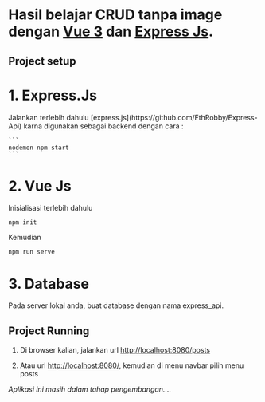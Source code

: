 Hasil belajar CRUD tanpa image dengan [Vue 3](https://v3.vuejs.org/guide/introduction.html) dan [Express Js](https://expressjs.com/).
================================================================================================================================

## Project setup

<h1>1. Express.Js</h1> 
Jalankan terlebih dahulu [express.js](https://github.com/FthRobby/Express-Api) karna digunakan sebagai backend dengan cara :

    ```
    nodemon npm start
    ```


<h1>2. Vue Js</h1>
   
   Inisialisasi terlebih dahulu 
   
   ```
   npm init
   ``` 

   Kemudian 
   
   ```
   npm run serve
   ```

<h1>3. Database</h1>
   Pada server lokal anda, buat database dengan nama express_api.


## Project Running
1. Di browser kalian, jalankan url [http://localhost:8080/posts](http://localhost:8080/posts)

2. Atau url [http://localhost:8080/](http://localhost:8080/), kemudian di menu navbar pilih menu posts
   
*Aplikasi ini masih dalam tahap pengembangan....* 